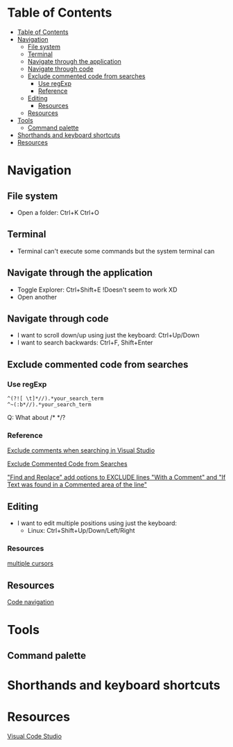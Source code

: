 # Table of Contents
- [Table of Contents](#table-of-contents)
- [Navigation](#navigation)
  - [File system](#file-system)
  - [Terminal](#terminal)
  - [Navigate through the application](#navigate-through-the-application)
  - [Navigate through code](#navigate-through-code)
  - [Exclude commented code from searches](#exclude-commented-code-from-searches)
    - [Use regExp](#use-regexp)
    - [Reference](#reference)
  - [Editing](#editing)
    - [Resources](#resources)
  - [Resources](#resources-1)
- [Tools](#tools)
  - [Command palette](#command-palette)
- [Shorthands and keyboard shortcuts](#shorthands-and-keyboard-shortcuts)
- [Resources](#resources-2)
# Navigation
## File system
- Open a folder: Ctrl+K Ctrl+O
## Terminal
- Terminal can't execute some commands but the system terminal can
## Navigate through the application
- Toggle Explorer: Ctrl+Shift+E !Doesn't seem to work XD
- Open another 
## Navigate through code
- I want to scroll down/up using just the keyboard: Ctrl+Up/Down
- I want to search backwards: Ctrl+F, Shift+Enter
## Exclude commented code from searches
### Use regExp
```regexp
^(?![ \t]*//).*your_search_term
^~(:b*//).*your_search_term
```
Q: What about /* */?
### Reference
[Exclude comments when searching in Visual Studio](https://stackoverflow.com/questions/11314366/exclude-comments-when-searching-in-visual-studio)

[Exclude Commented Code from Searches](https://developercommunity.visualstudio.com/idea/354547/exclude-commented-code-from-searches.html)

["Find and Replace" add options to EXCLUDE lines "With a Comment" and "If Text was found in a Commented area of the line"](https://developercommunity.visualstudio.com/content/idea/368691/find-and-replace-add-options-to-exclude-lines-with.html)

## Editing 
- I want to edit multiple positions using just the keyboard:
    - Linux: Ctrl+Shift+Up/Down/Left/Right

### Resources
[multiple cursors](https://stackoverflow.com/questions/29953479/multiple-cursors-in-visual-studio-code)

## Resources
[Code navigation](https://code.visualstudio.com/docs/editor/editingevolved)
# Tools
## Command palette

# Shorthands and keyboard shortcuts

# Resources
[Visual Code Studio](https://code.visualstudio.com/docs/)